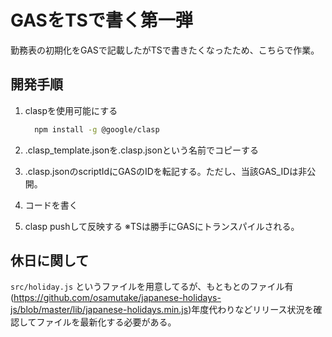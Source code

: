 # GASをTSで書く第一弾

勤務表の初期化をGASで記載したがTSで書きたくなったため、こちらで作業。

## 開発手順

1. claspを使用可能にする

    ``` bash
      npm install -g @google/clasp
    ```

2. .clasp_template.jsonを.clasp.jsonという名前でコピーする
3. .clasp.jsonのscriptIdにGASのIDを転記する。ただし、当該GAS_IDは非公開。
4. コードを書く
5. clasp pushして反映する
  ※TSは勝手にGASにトランスパイルされる。

## 休日に関して

`src/holiday.js` というファイルを用意してるが、もともとのファイル有(<https://github.com/osamutake/japanese-holidays-js/blob/master/lib/japanese-holidays.min.js>)年度代わりなどリリース状況を確認してファイルを最新化する必要がある。
